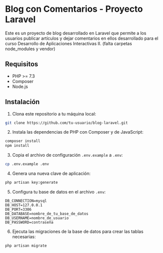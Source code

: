 # Blog con Comentarios - Proyecto Laravel

Este es un proyecto de blog desarrollado en Laravel que permite a los usuarios publicar artículos y dejar comentarios en ellos desarrollado para el curso Desarrollo de Aplicaciones Interactivas II. 
(falta carpetas node_modules y vendor)

## Requisitos

- PHP >= 7.3
- Composer
- Node.js 

## Instalación

1. Clona este repositorio a tu máquina local:

```bash
git clone https://github.com/tu-usuario/blog-laravel.git
```

2. Instala las dependencias de PHP con Composer y de JavaScript:

```bash
composer install 
npm install
```

3. Copia el archivo de configuración `.env.example` a `.env`:

```bash
cp .env.example .env
```

4. Genera una nueva clave de aplicación:

```bash
php artisan key:generate
```

5. Configura tu base de datos en el archivo `.env`:

```
DB_CONNECTION=mysql
DB_HOST=127.0.0.1
DB_PORT=3306
DB_DATABASE=nombre_de_tu_base_de_datos
DB_USERNAME=nombre_de_usuario
DB_PASSWORD=contraseña
```

6. Ejecuta las migraciones de la base de datos para crear las tablas necesarias:

```bash
php artisan migrate
```
